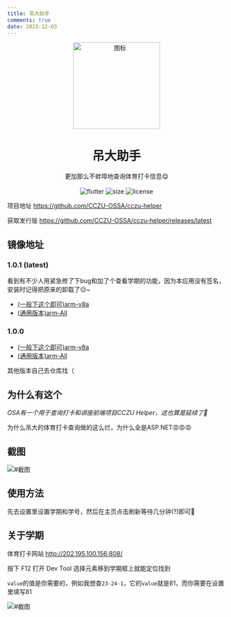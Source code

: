 ```yaml
---
title: 吊大助手
comments: true
date: 2023-12-03
---
```


<div align=center>
  <img width=200 src="https://mirror.ghproxy.com/https://github.com/CCZU-OSSA/cczu-helper/raw/main/android/app/src/main/res/playstore-icon.png"  alt="图标"/>
  <h1 align="center">吊大助手</h1>
</div>



<div align=center>

  更加那么不蚌埠地查询体育打卡信息😋<br><br>
  <img src="https://img.shields.io/badge/flutter-3+-blue" alt="flutter">
  <img src="https://img.shields.io/github/languages/code-size/CCZU-OSSA/cczu-helper" alt="size">
  <img src="https://img.shields.io/github/license/CCZU-OSSA/cczu-helper" alt="license">
</div>


项目地址 https://github.com/CCZU-OSSA/cczu-helper

获取发行版 https://github.com/CCZU-OSSA/cczu-helper/releases/latest

## 镜像地址

### 1.0.1 (latest)

看到有不少人用紧急修了下bug和加了个查看学期的功能，因为本应用没有签名，安装时记得把原来的卸载了😔~

 - [(一般下这个即可)arm-v8a](https://mirror.ghproxy.com/https://github.com/CCZU-OSSA/cczu-helper/releases/download/v1.0.1/app-arm64-v8a-release.apk)
 - [(通用版本)arm-All](https://mirror.ghproxy.com/https://github.com/CCZU-OSSA/cczu-helper/releases/download/v1.0.1/app-release.apk)

### 1.0.0

 - [(一般下这个即可)arm-v8a](https://mirror.ghproxy.com/https://github.com/CCZU-OSSA/cczu-helper/releases/download/v1.0.0/app-arm64-v8a-release.apk)
 - [(通用版本)arm-All](https://mirror.ghproxy.com/https://github.com/CCZU-OSSA/cczu-helper/releases/download/v1.0.0/app-release.apk)

其他版本自己去仓库找（

## 为什么有这个

*OSA有一个用于查询打卡和讲座前端项目CCZU Helper，这也算是延续了🤔*

为什么吊大的体育打卡查询做的这么烂，为什么全是ASP.NET😡😡😡

## 截图

![#截图](https://mirror.ghproxy.com/https://github.com/CCZU-OSSA/cczu-helper/raw/main/doc/screenshot0.jpg)


## 使用方法

先去设置里设置学期和学号，然后在主页点击刷新等待几分钟(?)即可🥰

## 关于学期

体育打卡网站 http://202.195.100.156:808/

按下 F12 打开 Dev Tool 选择元素移到学期框上就能定位找到

`value`的值是你需要的，例如我想查`23-24-1`，它的`value`就是81，而你需要在设置里填写81

![#截图](https://mirror.ghproxy.com/https://github.com/CCZU-OSSA/cczu-helper/raw/main/doc/screenshot1.png)

